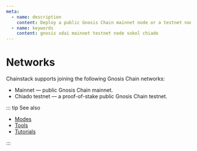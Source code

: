 ```yaml
---
meta:
  - name: description
    content: Deploy a public Gnosis Chain mainnet node or a testnet node with the Chainstack managed blockchain services in minutes.
  - name: keywords
    content: gnosis xdai mainnet testnet node sokol chiado
---
```


# Networks

Chainstack supports joining the following Gnosis Chain networks:

* Mainnet — public Gnosis Chain mainnet.
* Chiado testnet — a proof-of-stake public Gnosis Chain testnet.

::: tip See also

* [Modes](/operations/gnosis/modes)
* [Tools](/operations/gnosis/tools)
* [Tutorials](/tutorials/gnosis/)

:::
